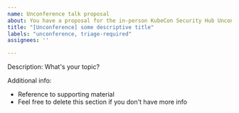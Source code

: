 ```yaml
---
name: Unconference talk proposal
about: You have a proposal for the in-person KubeCon Security Hub Unconference. Unconference sessions can be more casual group conversations about a topic. Submitters must be attending KubeCon in-person.
title: "[Unconference] some descriptive title"
labels: "unconference, triage-required"
assignees: ''

---
```


Description: What's your topic?

Additional info:
- Reference to supporting material
- Feel free to delete this section if you don't have more info
